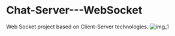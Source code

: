 # Chat-Server---WebSocket
Web Socket project based on Client-Server technologies.
![img_1](https://github.com/Adam1277/Chat-Server---WebSocket/assets/114250621/ca60e703-a12b-4d28-b2d0-483adfb31b96)
